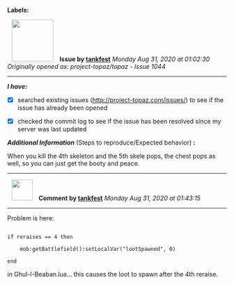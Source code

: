 **Labels:**



<a href="https://github.com/tankfest"><img src="https://avatars1.githubusercontent.com/u/37684138?v=4" width="96" height="96" hspace="10"></img></a> **Issue by [tankfest](https://github.com/tankfest)**
_Monday Aug 31, 2020 at 01:02:30_
_Originally opened as: project-topaz/topaz - Issue 1044_

----

<!-- place 'x' mark between square [] brackets to checkmark box -->
**_I have:_**

- [x] searched existing issues (http://project-topaz.com/issues/) to see if the issue has already been opened
- [x] checked the commit log to see if the issue has been resolved since my server was last updated

**_Additional Information_** (Steps to reproduce/Expected behavior) **:** 

When you kill the 4th skeleton and the 5th skele pops, the chest pops as well, so you can just get the booty and peace.


----
<a href="https://github.com/tankfest"><img src="https://avatars1.githubusercontent.com/u/37684138?v=4" width="48" height="48" hspace="10"></img></a> **Comment by [tankfest](https://github.com/tankfest)**
_Monday Aug 31, 2020 at 01:43:15_

----

Problem is here:     
```
if reraises == 4 then
    mob:getBattlefield():setLocalVar("lootSpawned", 0)
end
```
in Ghul-I-Beaban.lua... this causes the loot to spawn after the 4th reraise.
